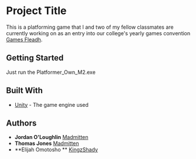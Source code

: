 # Project Title

This is a platforming game that I and two of my fellow classmates are currently working on as an entry into our college's yearly games convention [Games Fleadh](http://gamesfleadh.ie/).

## Getting Started

Just run the Platformer_Own_M2.exe

## Built With

* [Unity](https://unity3d.com/) - The game engine used

## Authors

* **Jordan O'Loughlin** [Madmitten](https://github.com/MadMitten)
* **Thomas Jones** [Madmitten](https://github.com/MadMitten)
* **Elijah Omotosho ** [KingzShady](https://github.com/KingzShady)
